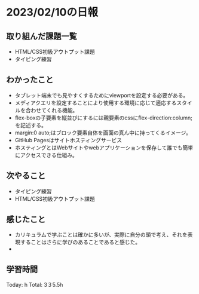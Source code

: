# 2023/02/10の日報
## 取り組んだ課題一覧
* HTML/CSS初級アウトプット課題
* タイピング練習
## わかったこと
*  タブレット端末でも見やすくするためにviewportを設定する必要がある。
*  メディアクエリを設定することにより使用する環境に応じて適応するスタイルを合わせてくれる機能。
*  flex-boxの子要素を縦並びにするには親要素のcssにflex-direction:column;を記述する。
*  margin:0 auto;はブロック要素自体を画面の真ん中に持ってくるイメージ。
*   GitHub Pagesはサイトホスティングサービス
  *  ホスティングとはWebサイトやwebアプリケーションを保存して誰でも簡単にアクセスできる仕組み。   
## 次やること
* タイピング練習
* HTML/CSS初級アウトプット課題
## 感じたこと
* カリキュラムで学ぶことは確かに多いが、実際に自分の頭で考え、それを表現することはさらに学びのあることであると感じた。
* 
## 学習時間
Today: h
Total: 3３5.5h
